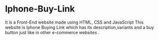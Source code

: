 # Iphone-Buy-Link
It is a Front-End website made using HTML, CSS and JavaScript
This website is Iphone Buying Link which has its description,variants and a
buy button just like in other e-commerce websites .
